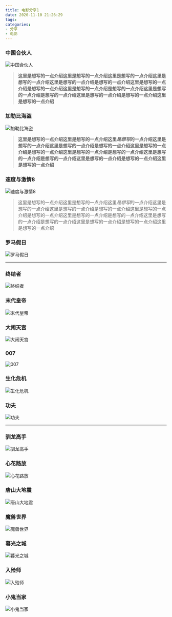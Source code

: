 ```yaml
---
title: 电影分享1
date: 2020-11-10 21:26:29
tags:
categories:
- 分享
- 电影
---
```


### 中国合伙人
![中国合伙人](http://blogimg.hongjy.cn/01e3465b8c978aa8012126ce4caf95.jpg@1280w_1l_2o_100sh.jpg?200x)
> **这里是想写的一点介绍这里是想写的一点介绍这里是想写的一点介绍这里是想写的一点介绍这里是想写的一点介绍是想写的一点介绍这里是想写的一点介绍是想写的一点介绍这里是想写的一点介绍是想写的一点介绍这里是想写的一点介绍是想写的一点介绍这里是想写的一点介绍是想写的一点介绍这里是想写的一点介绍**
<!-- more -->

### 加勒比海盗
![加勒比海盗](http://blogimg.hongjy.cn/0.jpg)
> __这里是想写的一点介绍这里是想写的一点介绍这里*是想写*的一点介绍这里是想写的一点介绍这里是想写的一点介绍是想写的一点介绍这里是想写的一点介绍是想写的一点介绍这里是想写的一点介绍是想写的一点介绍这里是想写的一点介绍是想写的一点介绍这里是想写的一点介绍是想写的一点介绍这里是想写的一点介绍__

### 速度与激情8
![速度与激情8](http://blogimg.hongjy.cn/0bf415acf33f470c9674a7207fb6cb15_th.jpeg)
> 这里是想写的一点介绍这里是想写的一点介绍这里*是想写*的一点介绍这里是想写的一点介绍这里是想写的一点介绍是想写的一点介绍这里是想写的一点介绍是想写的一点介绍这里是想写的一点介绍是想写的一点介绍这里是想写的一点介绍是想写的一点介绍这里是想写的一点介绍是想写的一点介绍这里是想写的一点介绍

### 罗马假日
![罗马假日](http://blogimg.hongjy.cn/01fd9b56ee1b1f6ac7257d20209469.jpg@1280w_1l_2o_100sh.jpg)

---

### 终结者
![终结者](http://blogimg.hongjy.cn/3db10bed97f54dc4bd80fc294876580a.jpeg)

### 末代皇帝
![末代皇帝](http://blogimg.hongjy.cn/012c045d3e9b31a80120695cc55989.jpg@1280w_1l_2o_100sh.jpg)

### 大闹天宫
![大闹天宫](http://blogimg.hongjy.cn/14a7b337e8063e3ce05a5993ed80176b.jpg)

### 007
![007](http://blogimg.hongjy.cn/85OPDTPN51HI0003.jpg)

### 生化危机
![生化危机](http://blogimg.hongjy.cn/0153e758b77841a801219c7789f9dd.jpg@1280w_1l_2o_100sh.jpg)

### 功夫
![功夫](http://blogimg.hongjy.cn/526x297.jpg)

***

### 驯龙高手
![驯龙高手](http://blogimg.hongjy.cn/853QJFFH51HH0003.jpg)

### 心花路放
![心花路放](http://blogimg.hongjy.cn/03138b7581edb0da84a0e282b45fdd0.jpg)

### 唐山大地震
![唐山大地震](http://blogimg.hongjy.cn/12170c7667f763b62c40b78382c4b5e8.jpg)

### 魔兽世界
![魔兽世界](http://blogimg.hongjy.cn/18966_1361621_764382.jpg)

### 暮光之城
![暮光之城](http://blogimg.hongjy.cn/055126.20284094_1000X1000.jpg)

### 入殓师
![入殓师](http://blogimg.hongjy.cn/070832.41477217_1000X1000.jpg)

### 小鬼当家
![小鬼当家](http://blogimg.hongjy.cn/082407.16295316_1000X1000.jpg)

